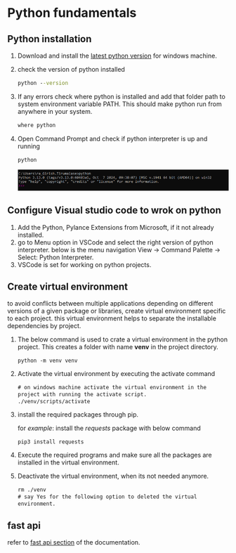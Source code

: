 # Python fundamentals

## Python installation

1. Download and install the [latest python version](https://www.python.org/downloads/) for windows machine.

1. check the version of python installed

    ```cmd
    python --version
    ```

1. If any errors check where python is installed and add that folder path to system environment variable PATH. This should make python run from anywhere in your system.

    ```cmd
    where python
    ```

1. Open Command Prompt and check if python interpreter is up and running

    ```cmd
    python
    ```

    ![alt text](./images/python_up.png)

## Configure Visual studio code to wrok on python

1. Add the Python, Pylance Extensions from Microsoft, if it not already installed.
1. go to Menu option in VSCode and select the right version of python interpreter.
below is the menu navigation View -> Command Palette -> Select: Python Interpreter.
1. VSCode is set for working on python projects.

## Create virtual environment

to avoid conflicts between multiple applications depending on different versions of a given package or libraries, create virtual environment specific to each project. this virtual environment helps to separate the installable dependencies by project.

1. The below command is used to crate a virtual environment in the python project. This creates a folder with name **venv** in the project directory.

    ```pshell
    python -m venv venv
    ```

1. Activate the virtual environment by executing the activate command

    ```pshell
    # on windows machine activate the virtual environment in the project with running the activate script.
    ./venv/scripts/activate
    ```

1. install the required packages through pip.

    for *example*: install the *requests* package with below command

    ```pshell
    pip3 install requests
    ```

1. Execute the required programs and make sure all the packages are installed in the virtual environment.

1. Deactivate the virtual environment, when its not needed anymore.

    ```pshell
    rm ./venv
    # say Yes for the following option to deleted the virtual environment.
    ```

## fast api
 refer to [fast api section](./fundamentals/basics/fast_api/ReadMe.md#fast-api) of the documentation.
